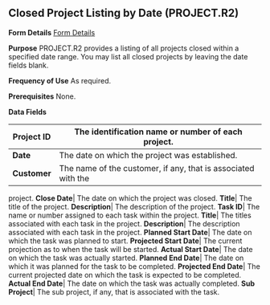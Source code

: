 ## Closed Project Listing by Date (PROJECT.R2)
<PageHeader />

**Form Details**
[Form Details](../PROJECT-R2-1/README.md)

**Purpose**
PROJECT.R2 provides a listing of all projects closed within a specified date
range. You may list all closed projects by leaving the date fields blank.

**Frequency of Use**
As required.

**Prerequisites**
None.

**Data Fields**

| **Project ID** | The identification name or number of each project.            |
| -------------- | ------------------------------------------------------------- |
| **Date**       | The date on which the project was established.                |
| **Customer**   | The name of the customer, if any, that is associated with the |
project.
**Close Date**|  The date on which the project was closed.
**Title**|  The title of the project.
**Description**|  The description of the project.
**Task ID**|  The name or number assigned to each task within the project.
**Title**|  The titles associated with each task in the project.
**Description**|  The description associated with each task in the project.
**Planned Start Date**|  The date on which the task was planned to start.
**Projected Start Date**|  The current projection as to when the task will be
started.
**Actual Start Date**|  The date on which the task was actually started.
**Planned End Date**|  The date on which it was planned for the task to be
completed.
**Projected End Date**|  The current projected date on which the task is
expected to be completed.
**Actual End Date**|  The date on which the task was actually completed.
**Sub Project**|  The sub project, if any, that is associated with the task.

<badge text= "Version 8.10.57 " vertical="middle" />

<PageFooter />
